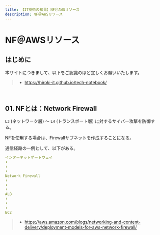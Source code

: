 ```yaml
---
title: 【IT技術の知見】NF＠AWSリソース
description: NF＠AWSリソース
---
```


# NF＠AWSリソース

## はじめに

本サイトにつきまして、以下をご認識のほど宜しくお願いいたします。

> - https://hiroki-it.github.io/tech-notebook/

<br>

## 01. NFとは：Network Firewall

`L3` (ネットワーク層) 〜 `L4` (トランスポート層) に対するサイバー攻撃を防御する。

NFを使用する場合は、Firewallサブネットを作成することになる。

通信経路の一例として、以下がある。

```yaml
インターネットゲートウェイ
⬇️
⬇️
⬇️
Network Firewall
⬇️
⬇️
⬇️
ALB
⬇️
⬇️
⬇️
EC2
```

> - https://aws.amazon.com/blogs/networking-and-content-delivery/deployment-models-for-aws-network-firewall/

<br>
